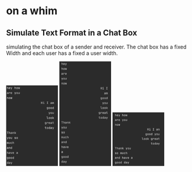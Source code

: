 # on a whim

## Simulate Text Format in a Chat Box
simulating the chat box of a sender and receiver. The chat box has a fixed Width and each user has a fixed a user width.
<p float="left"> 

<img src = "https://github.com/ste2an/whimOfTheMoment/blob/main/src/img/chatBox1%20width%207.png" width = "140" alt="width = 25, userwidth = 7">

<img src = "https://github.com/ste2an/whimOfTheMoment/blob/main/src/img/chaBox2%20widith5.png" width = "140" alt= "width = 25, userwidth = 5" >

<img src = "https://github.com/ste2an/whimOfTheMoment/blob/main/src/img/chatBox3%20width%2010.png" width = "140" alt= "width = 25, userwidth = 10">
</p>